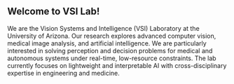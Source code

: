 ## Welcome to VSI Lab! 

We are the Vision Systems and Intelligence (VSI) Laboratory at the University of Arizona. Our research explores advanced computer vision, medical image analysis, and artificial intelligence. We are particularly interested in solving perception and decision problems for medical and autonomous systems under real-time, low-resource constraints. The lab currently focuses on lightweight and interpretable AI with cross-disciplinary expertise in engineering and medicine.
